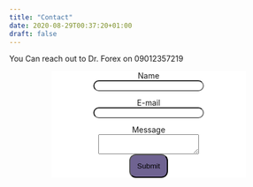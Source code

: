 ```yaml
---
title: "Contact"
date: 2020-08-29T00:37:20+01:00
draft: false
---
```


You Can reach out to Dr. Forex on 09012357219
<div class="kwes-form">
  <form method="POST" action="https://kwes.io/api/foreign/forms/5q6a2tG4I1nfxnPkgaPz">
    <label for="name">Name</label>
    <input type="text" name="name" id="name" rules="required">
    <label for="email">E-mail</label>
    <input type="email" name="email" id="email" rules="required|email|max:255">
    <label for="message">Message</label>
    <textarea name="message" id="message" rules="required"></textarea>
    <button type="submit">Submit</button>
  </form>
</div>
<style>
h1 {
        text-align: center;
    } 
    input {
        width: 200px;
        height: 1.5em;
        margin: 0;
        margin-bottom:12px;
        border-radius: 12px;
    }
    form {
        margin: 0;
        display: flex;
        flex-direction: column;
        justify-content: start;
        align-items: center; }
    button {
        background: rgb(111, 99, 145);
        padding: 12px;
        border-radius: 12px;
    }
    div{
        max-width: 70%;
       background:white;
        margin:0 auto;
        position: relative;
    }
    </style>
<script src="https://kwes.io/js/kwes.js"></script>
